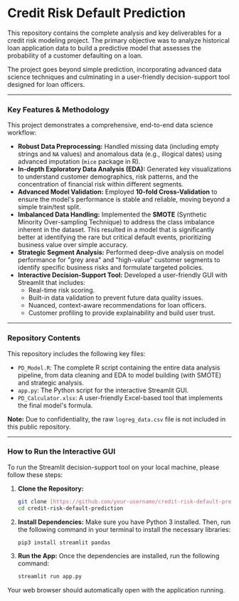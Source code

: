 # Credit Risk Default Prediction

This repository contains the complete analysis and key deliverables for a credit risk modeling project. The primary objective was to analyze historical loan application data to build a predictive model that assesses the probability of a customer defaulting on a loan.

The project goes beyond simple prediction, incorporating advanced data science techniques and culminating in a user-friendly decision-support tool designed for loan officers.

---

### Key Features & Methodology

This project demonstrates a comprehensive, end-to-end data science workflow:

* **Robust Data Preprocessing:** Handled missing data (including empty strings and `NA` values) and anomalous data (e.g., illogical dates) using advanced imputation (`mice` package in R).
* **In-depth Exploratory Data Analysis (EDA):** Generated key visualizations to understand customer demographics, risk patterns, and the concentration of financial risk within different segments.
* **Advanced Model Validation:** Employed **10-fold Cross-Validation** to ensure the model's performance is stable and reliable, moving beyond a simple train/test split.
* **Imbalanced Data Handling:** Implemented the **SMOTE** (Synthetic Minority Over-sampling Technique) to address the class imbalance inherent in the dataset. This resulted in a model that is significantly better at identifying the rare but critical default events, prioritizing business value over simple accuracy.
* **Strategic Segment Analysis:** Performed deep-dive analysis on model performance for "grey area" and "high-value" customer segments to identify specific business risks and formulate targeted policies.
* **Interactive Decision-Support Tool:** Developed a user-friendly GUI with Streamlit that includes:
    * Real-time risk scoring.
    * Built-in data validation to prevent future data quality issues.
    * Nuanced, context-aware recommendations for loan officers.
    * Customer profiling to provide explainability and build user trust.

---

### Repository Contents

This repository includes the following key files:

* `PD_Model.R`: The complete R script containing the entire data analysis pipeline, from data cleaning and EDA to model building (with SMOTE) and strategic analysis.
* `app.py`: The Python script for the interactive Streamlit GUI.
* `PD_Calculator.xlsx`: A user-friendly Excel-based tool that implements the final model's formula.

**Note:** Due to confidentiality, the raw `logreg_data.csv` file is not included in this public repository.

---

### How to Run the Interactive GUI

To run the Streamlit decision-support tool on your local machine, please follow these steps:

1.  **Clone the Repository:**
    ```bash
    git clone [https://github.com/your-username/credit-risk-default-prediction.git](https://github.com/your-username/credit-risk-default-prediction.git)
    cd credit-risk-default-prediction
    ```

2.  **Install Dependencies:**
    Make sure you have Python 3 installed. Then, run the following command in your terminal to install the necessary libraries:
    ```bash
    pip3 install streamlit pandas
    ```

3.  **Run the App:**
    Once the dependencies are installed, run the following command:
    ```bash
    streamlit run app.py
    ```

Your web browser should automatically open with the application running.

